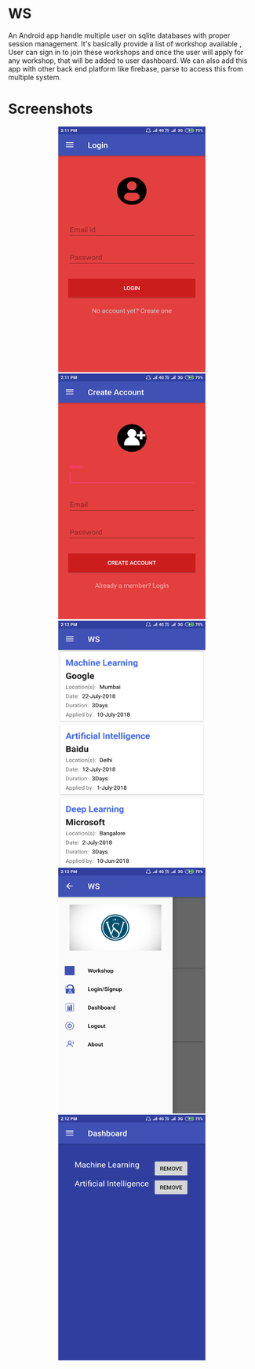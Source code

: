 # WS
An Android app handle multiple user  on sqlite databases with proper session management. It's basically provide a list of workshop available , User can sign in to join these workshops and once the user will apply for any workshop, that will be added to user dashboard.  We can also add this app with other back end platform like firebase, parse to access this from multiple system.

# Screenshots

<p align="center">
<img width="300" height="500" src="https://github.com/kumar-kunal/WS/blob/master/Screenshot/1.png">
<img width="300" height="500" src="https://github.com/kumar-kunal/WS/blob/master/Screenshot/2.png">
<img width="300" height="500" src="https://github.com/kumar-kunal/WS/blob/master/Screenshot/3.png">
<img width="300" height="500" src="https://github.com/kumar-kunal/WS/blob/master/Screenshot/4.png">
<img width="300" height="500" src="https://github.com/kumar-kunal/WS/blob/master/Screenshot/5.png">

</p>
